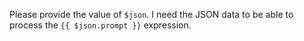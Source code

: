 Please provide the value of `$json`.  I need the JSON data to be able to process the `{{ $json.prompt }}` expression.
